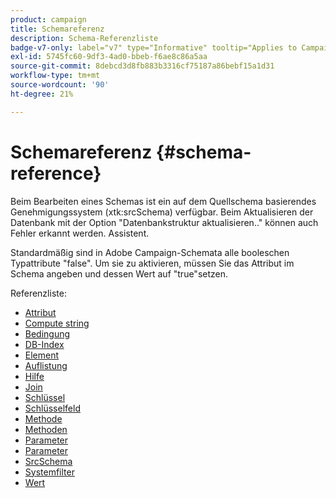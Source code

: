 ```yaml
---
product: campaign
title: Schemareferenz
description: Schema-Referenzliste
badge-v7-only: label="v7" type="Informative" tooltip="Applies to Campaign Classic v7 only"
exl-id: 5745fc60-9df3-4ad0-bbeb-f6ae8c86a5aa
source-git-commit: 8debcd3d8fb883b3316cf75187a86bebf15a1d31
workflow-type: tm+mt
source-wordcount: '90'
ht-degree: 21%

---
```


# Schemareferenz {#schema-reference}

Beim Bearbeiten eines Schemas ist ein auf dem Quellschema basierendes Genehmigungssystem (xtk:srcSchema) verfügbar. Beim Aktualisieren der Datenbank mit der Option &quot;Datenbankstruktur aktualisieren..&quot; können auch Fehler erkannt werden. Assistent.

Standardmäßig sind in Adobe Campaign-Schemata alle booleschen Typattribute &quot;false&quot;. Um sie zu aktivieren, müssen Sie das Attribut im Schema angeben und dessen Wert auf &quot;true&quot;setzen.

Referenzliste:

* [Attribut](schema/attribute.md)
* [Compute string](schema/compute-string.md)
* [Bedingung](schema/condition.md)
* [DB-Index](schema/db-index.md)
* [Element](schema/element.md)
* [Auflistung](schema/enumeration.md)
* [Hilfe](schema/help.md)
* [Join](schema/join.md)
* [Schlüssel](schema/key.md)
* [Schlüsselfeld](schema/keyfield.md)
* [Methode](schema/method.md)
* [Methoden](schema/methods.md)
* [Parameter](schema/param.md)
* [Parameter](schema/parameters.md)
* [SrcSchema](schema/srcschema.md)
* [Systemfilter](schema/sysfilter.md)
* [Wert](schema/value.md)
